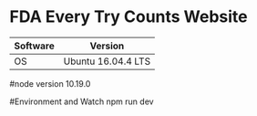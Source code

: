# FDA Every Try Counts Website

| Software      | Version            |
| ------------- |:------------------:|
| OS            | Ubuntu 16.04.4 LTS | 

#node version 
10.19.0

#Environment and Watch
npm run dev